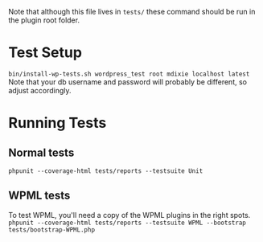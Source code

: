 Note that although this file lives in `tests/` these command should be run in the plugin root folder.

# Test Setup
`bin/install-wp-tests.sh wordpress_test root mdixie localhost latest`
Note that your db username and password will probably be different, so adjust accordingly.
 
# Running Tests
## Normal tests
`phpunit --coverage-html tests/reports --testsuite Unit`

## WPML tests
To test WPML, you'll need a copy of the WPML plugins in the right spots. 
 `phpunit --coverage-html tests/reports --testsuite WPML --bootstrap tests/bootstrap-WPML.php`